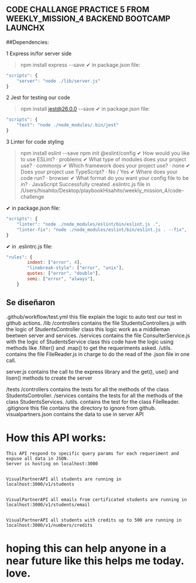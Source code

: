 ## CODE CHALLANGE PRACTICE 5 FROM WEEKLY_MISSION_4 BACKEND BOOTCAMP LAUNCHX

##Dependencies:

1 Express in/for server side
> npm install express --save
✔ in package.json file:
```javascript
"scripts": {
    "server": "node ./lib/server.js"
}
```
2 Jest for testing our code
> npm install jest@26.0.0 --save
✔ in package.json file:
```javascript
"scripts": {
    "test": "node ./node_modules/.bin/jest"
}
```
3 Linter for code styling

> npm install eslint --save
> npm init @eslint/config 
✔ How would you like to use ESLint? · problems
✔ What type of modules does your project use? · commonjs
✔ Which framework does your project use? · none
✔ Does your project use TypeScript? · No / Yes
✔ Where does your code run? · browser
✔ What format do you want your config file to be in? · JavaScript
Successfully created .eslintrc.js file in /Users/hisahito/Desktop/playbookHisahito/weekly_mission_4/code-challenge

✔ in package.json file:
```javascript
"scripts": {
    "linter": "node ./node_modules/eslint/bin/eslint.js .",
    "linter-fix": "node ./node_modules/eslint/bin/eslint.js . --fix",
}
```
✔ in .eslintrc.js file:
```javascript
"rules": {
        indent: ["error", 4],
        "linebreak-style": ["error", "unix"],
        quotes: ["error", "double"],
        semi: ["error", "always"],
    }
```

## Se diseñaron
.github/workflow/test.yml this file explain the logic to auto test our test in github actions.
 /lib 
    /controllers contains the file StudentsControllers.js with the logic of StudentsController class
                 this logic work as a middleman beetwen server and services.
    /services    contains the file ConsulterService.js with the logic of StudentsService class
                 this code have the logic using methods like .filter() and .map() to get the requeriments asked.
    /utils.      contains the file FileReader.js in charge to do the read of the .json file in one call.

 server.js       contains the call to the express library and the get(), use() and lisen() methods to create the server

  /tests
    /controllers contains the tests for all the methods of the class StudentsController.
    /services    contains the tests for all the methods of the class StudentsServices.
    /utils.      contains the test for the class FileReader.
 .gitignore     this file contains the directory to ignore from github.
 visualpartners.json contains the data to use in server API

# How this API works:
    This API respond to specific query params for each requeriment and expuse all data in JSON.
    Server is hosting on localhost:3000


    VisualPartnerAPI all students are running in localhost:3000/v1/students


    VisualPartnerAPI all emails from certificated students are running in localhost:3000/v1/students/email


    VisualPartnerAPI all students with credits up to 500 are running in localhost:3000/v1/numbers/credits


# hoping this can help anyone in a near future like this helps me today. love.